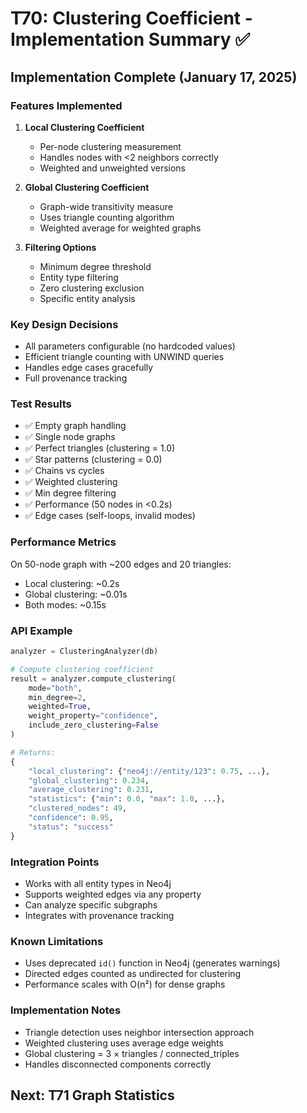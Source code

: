 # T70: Clustering Coefficient - Implementation Summary ✅

## Implementation Complete (January 17, 2025)

### Features Implemented
1. **Local Clustering Coefficient**
   - Per-node clustering measurement
   - Handles nodes with <2 neighbors correctly
   - Weighted and unweighted versions

2. **Global Clustering Coefficient**
   - Graph-wide transitivity measure
   - Uses triangle counting algorithm
   - Weighted average for weighted graphs

3. **Filtering Options**
   - Minimum degree threshold
   - Entity type filtering
   - Zero clustering exclusion
   - Specific entity analysis

### Key Design Decisions
- All parameters configurable (no hardcoded values)
- Efficient triangle counting with UNWIND queries
- Handles edge cases gracefully
- Full provenance tracking

### Test Results
- ✅ Empty graph handling
- ✅ Single node graphs
- ✅ Perfect triangles (clustering = 1.0)
- ✅ Star patterns (clustering = 0.0)
- ✅ Chains vs cycles
- ✅ Weighted clustering
- ✅ Min degree filtering
- ✅ Performance (50 nodes in <0.2s)
- ✅ Edge cases (self-loops, invalid modes)

### Performance Metrics
On 50-node graph with ~200 edges and 20 triangles:
- Local clustering: ~0.2s
- Global clustering: ~0.01s
- Both modes: ~0.15s

### API Example
```python
analyzer = ClusteringAnalyzer(db)

# Compute clustering coefficient
result = analyzer.compute_clustering(
    mode="both",
    min_degree=2,
    weighted=True,
    weight_property="confidence",
    include_zero_clustering=False
)

# Returns:
{
    "local_clustering": {"neo4j://entity/123": 0.75, ...},
    "global_clustering": 0.234,
    "average_clustering": 0.231,
    "statistics": {"min": 0.0, "max": 1.0, ...},
    "clustered_nodes": 49,
    "confidence": 0.95,
    "status": "success"
}
```

### Integration Points
- Works with all entity types in Neo4j
- Supports weighted edges via any property
- Can analyze specific subgraphs
- Integrates with provenance tracking

### Known Limitations
- Uses deprecated `id()` function in Neo4j (generates warnings)
- Directed edges counted as undirected for clustering
- Performance scales with O(n²) for dense graphs

### Implementation Notes
- Triangle detection uses neighbor intersection approach
- Weighted clustering uses average edge weights
- Global clustering = 3 × triangles / connected_triples
- Handles disconnected components correctly

## Next: T71 Graph Statistics